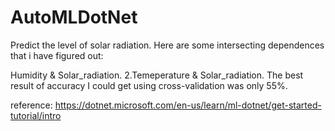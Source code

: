 # AutoMLDotNet


Predict the level of solar radiation.
Here are some intersecting dependences that i have figured out:

Humidity & Solar_radiation.
2.Temeperature & Solar_radiation.
The best result of accuracy I could get using cross-validation was only 55%.

reference: https://dotnet.microsoft.com/en-us/learn/ml-dotnet/get-started-tutorial/intro
